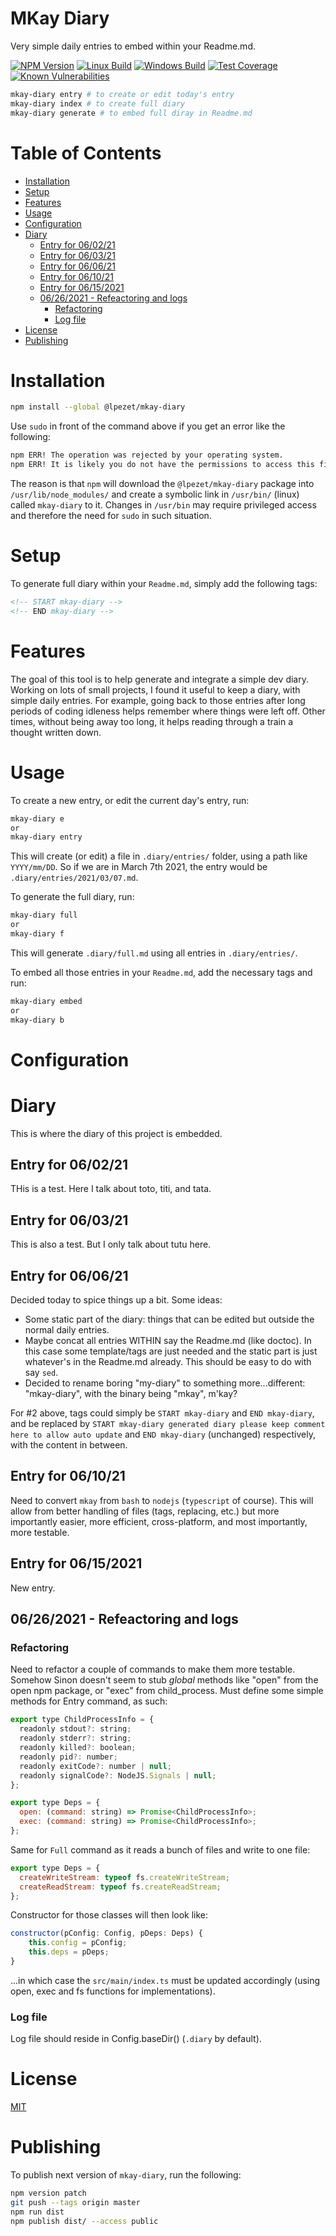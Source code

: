 # MKay Diary

Very simple daily entries to embed within your Readme.md.

[![NPM Version][npm-image]][npm-url]
[![Linux Build][travis-image]][travis-url]
[![Windows Build][appveyor-image]][appveyor-url]
[![Test Coverage][coveralls-image]][coveralls-url]
[![Known Vulnerabilities][vulnerabilities-image]][vulnerabilities-url]

```bash
mkay-diary entry # to create or edit today's entry
mkay-diary index # to create full diary
mkay-diary generate # to embed full diray in Readme.md
```

# Table of Contents

<!-- START doctoc generated TOC please keep comment here to allow auto update -->
<!-- DON'T EDIT THIS SECTION, INSTEAD RE-RUN doctoc TO UPDATE -->

- [Installation](#installation)
- [Setup](#setup)
- [Features](#features)
- [Usage](#usage)
- [Configuration](#configuration)
- [Diary](#diary)
  - [Entry for 06/02/21](#entry-for-060221)
  - [Entry for 06/03/21](#entry-for-060321)
  - [Entry for 06/06/21](#entry-for-060621)
  - [Entry for 06/10/21](#entry-for-061021)
  - [Entry for 06/15/2021](#entry-for-06152021)
  - [06/26/2021 - Refeactoring and logs](#06262021---refeactoring-and-logs)
    - [Refactoring](#refactoring)
    - [Log file](#log-file)
- [License](#license)
- [Publishing](#publishing)

<!-- END doctoc generated TOC please keep comment here to allow auto update -->

# Installation

```bash
npm install --global @lpezet/mkay-diary
```

Use `sudo` in front of the command above if you get an error like the following:

```bash
npm ERR! The operation was rejected by your operating system.
npm ERR! It is likely you do not have the permissions to access this file as the current user
```

The reason is that `npm` will download the `@lpezet/mkay-diary` package into `/usr/lib/node_modules/` and create a symbolic link in `/usr/bin/` (linux) called `mkay-diary` to it. 
Changes in `/usr/bin` may require privileged access and therefore the need for `sudo` in such situation. 

# Setup


To generate full diary within your `Readme.md`, simply add the following tags:

```html
<!-- START mkay-diary -->
<!-- END mkay-diary -->
```

# Features

The goal of this tool is to help generate and integrate a simple dev diary. Working on lots of small projects, I found it useful to keep a diary, with simple daily entries.
For example, going back to those entries after long periods of coding idleness helps remember where things were left off.
Other times, without being away too long, it helps reading through a train a thought written down.

# Usage

To create a new entry, or edit the current day's entry, run:

```bash
mkay-diary e
or
mkay-diary entry
```

This will create (or edit) a file in `.diary/entries/` folder, using a path like `YYYY/mm/DD`. So if we are in March 7th 2021, the entry would be `.diary/entries/2021/03/07.md`.

To generate the full diary, run:

```bash
mkay-diary full
or
mkay-diary f
```

This will generate `.diary/full.md` using all entries in `.diary/entries/`.

To embed all those entries in your `Readme.md`, add the necessary tags and run:

```bash
mkay-diary embed
or
mkay-diary b
```

# Configuration

# Diary

This is where the diary of this project is embedded.

<!-- e4a49e0START mkay-diary -->

[//]: # (DO NOT EDIT THE FOLLOWING. This content is automatically generated from diary entries.)

## Entry for 06/02/21

THis is a test.
Here I talk about toto, titi, and tata.

## Entry for 06/03/21

This is also a test. But I only talk about tutu here.

## Entry for 06/06/21

Decided today to spice things up a bit.
Some ideas:

- Some static part of the diary: things that can be edited but outside the normal daily entries.
- Maybe concat all entries WITHIN say the Readme.md (like doctoc). In this case some template/tags are just needed and the static part is just whatever's in the Readme.md already. This should be easy to do with say `sed`.
- Decided to rename boring "my-diary" to something more...different: "mkay-diary", with the binary being "mkay", m'kay?

For #2 above, tags could simply be `START mkay-diary` and `END mkay-diary`, and be replaced by `START mkay-diary generated diary please keep comment here to allow auto update` and `END mkay-diary` (unchanged) respectively, with the content in between.

## Entry for 06/10/21

Need to convert `mkay` from `bash` to `nodejs` (`typescript` of course).
This will allow from better handling of files (tags, replacing, etc.) but more importantly easier, more efficient, cross-platform, and most importantly, more testable.

## Entry for 06/15/2021

New entry.
## 06/26/2021 - Refeactoring and logs

### Refactoring

Need to refactor a couple of commands to make them more testable.
Somehow Sinon doesn't seem to stub *global* methods like "open" from the open npm package, or "exec" from child_process.
Must define some simple methods for Entry command, as such:

```js
export type ChildProcessInfo = {
  readonly stdout?: string;
  readonly stderr?: string;
  readonly killed?: boolean;
  readonly pid?: number;
  readonly exitCode?: number | null;
  readonly signalCode?: NodeJS.Signals | null;
};

export type Deps = {
  open: (command: string) => Promise<ChildProcessInfo>;
  exec: (command: string) => Promise<ChildProcessInfo>;
};
```

Same for `Full` command as it reads a bunch of files and write to one file:

```js
export type Deps = {
  createWriteStream: typeof fs.createWriteStream;
  createReadStream: typeof fs.createReadStream;
};
```

Constructor for those classes will then look like:

```js
constructor(pConfig: Config, pDeps: Deps) {
    this.config = pConfig;
    this.deps = pDeps;
}
```

...in which case the `src/main/index.ts` must be updated accordingly (using open, exec and fs functions for implementations).

### Log file

Log file should reside in Config.baseDir() (`.diary` by default).

<!-- e4a49e0END mkay-diary -->

# License

[MIT](LICENSE)


[npm-image]: https://badge.fury.io/js/%40lpezet%2Fmkay-diary.svg
[npm-url]: https://npmjs.com/package/@lpezet/mkay-diary
[travis-image]: https://www.travis-ci.com/lpezet/mkay-diary.svg?branch=master
[travis-url]: https://www.travis-ci.com/github/lpezet/mkay-diary
[coveralls-image]: https://coveralls.io/repos/github/lpezet/mkay-diary/badge.svg?branch=master
[coveralls-url]: https://coveralls.io/github/lpezet/mkay-diary?branch=master
[appveyor-image]: https://ci.appveyor.com/api/projects/status/hxkr7yml7qhi9jo8?svg=true
[appveyor-url]: https://ci.appveyor.com/project/lpezet/mkay-diary
[vulnerabilities-image]: https://snyk.io/test/github/lpezet/mkay-diary/badge.svg
[vulnerabilities-url]: https://snyk.io/test/github/lpezet/mkay-diary

# Publishing

To publish next version of `mkay-diary`, run the following:

```bash
npm version patch
git push --tags origin master
npm run dist
npm publish dist/ --access public
```
